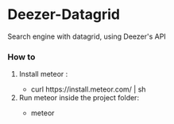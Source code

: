 # Deezer-Datagrid
Search engine with datagrid, using Deezer's API



<h3>How to</h3>

<ol>
	<li>Install meteor : </li>
	<ul>
		<li>curl https://install.meteor.com/ | sh</li>
	</ul>
	<li>Run meteor inside the project folder: </li>
	<ul>
		<li>meteor</li>
	</ul>
</ol>